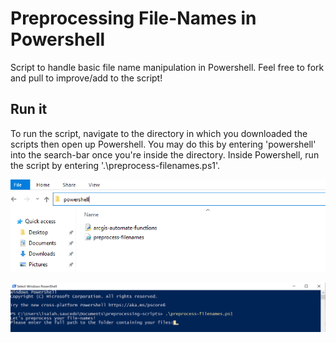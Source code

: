 # Preprocessing File-Names in Powershell
Script to handle basic file name manipulation in Powershell. Feel free to fork and pull to improve/add to the script!

## Run it 
To run the script, navigate to the directory in which you downloaded the scripts then open up Powershell. You may do this by entering 'powershell' into the search-bar once you're inside the directory. Inside Powershell, run the script by entering '.\preprocess-filenames.ps1'. 

![alt text](https://github.com/isaiahsaucedo/preprocess_filenames_with_powershell/blob/master/images/nav-to-ps-script.png)

![alt text](https://github.com/isaiahsaucedo/preprocess_filenames_with_powershell/blob/master/images/ps-interface.png)

